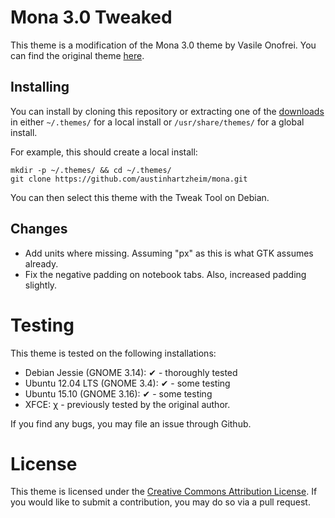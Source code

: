 # Mona 3.0 Tweaked
This theme is a modification of the Mona 3.0 theme by Vasile Onofrei.
You can find the original theme [here](https://gnome-look.org/content/show.php/Mona+-+Dark+and+blue+GTK+theme?content=168447).

## Installing
You can install by cloning this repository or extracting one of the [downloads](https://github.com/austinhartzheim/mona/releases) in either `~/.themes/` for a local install or `/usr/share/themes/` for a global install.

For example, this should create a local install:
```
mkdir -p ~/.themes/ && cd ~/.themes/
git clone https://github.com/austinhartzheim/mona.git
```

You can then select this theme with the Tweak Tool on Debian.

## Changes
* Add units where missing. Assuming "px" as this is what GTK assumes already.
* Fix the negative padding on notebook tabs. Also, increased padding slightly.

# Testing
This theme is tested on the following installations:
* Debian Jessie (GNOME 3.14): ✔ - thoroughly tested
* Ubuntu 12.04 LTS (GNOME 3.4): ✔ - some testing
* Ubuntu 15.10 (GNOME 3.16): ✔ - some testing
* XFCE: χ - previously tested by the original author.

If you find any bugs, you may file an issue through Github.

# License
This theme is licensed under the [Creative Commons Attribution License](https://creativecommons.org/licenses/by/3.0/).
If you would like to submit a contribution, you may do so via a pull request.